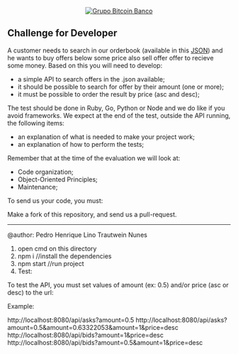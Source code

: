 <p align="center">
  <a href="https://www.btc-banco.com">
      <img src="https://s3.amazonaws.com/assinaturas-de-emails/btc.png" alt="Grupo Bitcoin Banco"/>
  </a>
</p>

## Challenge for Developer

A customer needs to search in our orderbook (available in this <a href="https://github.com/Bitcoin-Banco-Cryptocurrency/Challenge-OneDay/blob/master/OrderBook.json">JSON</a>) and he wants to buy offers below some price also sell offer offer to recieve some money.
Based on this you will need to develop:

- a simple API to search offers in the .json available;
- it should be possible to search for offer by their amount (one or more);
- it must be possible to order the result by price (asc and desc);

The test should be done in Ruby, Go, Python or Node and we do like if you avoid frameworks. We expect at the end of the test, outside the API running, the following items:

- an explanation of what is needed to make your project work;
- an explanation of how to perform the tests;

Remember that at the time of the evaluation we will look at:

- Code organization;
- Object-Oriented Principles;
- Maintenance;

To send us your code, you must:

Make a fork of this repository, and send us a pull-request.


*****************************
@author: Pedro Henrique Lino Trautwein Nunes

1. open cmd on this directory 
2. npm i  //install the dependencies 
3. npm start  //run project
4. Test:

To test the API, you must set values of amount (ex: 0.5) and/or price (asc or desc) to the url:

Example: 

http://localhost:8080/api/asks?amount=0.5
http://localhost:8080/api/asks?amount=0.5&amount=0.63322053&amount=1&price=desc
http://localhost:8080/api/bids?amount=1&price=desc
http://localhost:8080/api/bids?amount=0.5&amount=1&price=desc
